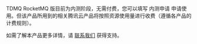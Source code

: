 
TDMQ RocketMQ 版目前为内测阶段，无需付费，您可以填写 内测申请 申请使用。但该产品所用到的相关腾讯云产品将按照资源使用量进行收费（遵循各产品的计费规则）。

如需了解本产品更多详情，请 [联系我们](https://intl.cloud.tencent.com/contact-sales) 获得支持。


